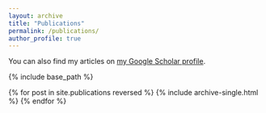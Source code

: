 ```yaml
---
layout: archive
title: "Publications"
permalink: /publications/
author_profile: true
---
```


  You can also find my articles on <a href="https://scholar.google.ch/citations?user=CSHe53oAAAAJ&hl=en&oi=ao">my Google Scholar profile</a>.

{% include base_path %}

{% for post in site.publications reversed %}
  {% include archive-single.html %}
{% endfor %}
